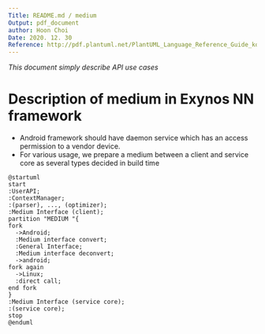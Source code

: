 ```yaml
---
Title: README.md / medium
Output: pdf_document
author: Hoon Choi
Date: 2020. 12. 30
Reference: http://pdf.plantuml.net/PlantUML_Language_Reference_Guide_ko.pdf
---
```

<i>This document simply describe API use cases</i>

# Description of medium in Exynos NN framework

- Android framework should have daemon service which has an access permission to a vendor device.
- For various usage, we prepare a medium between a client and service core as several types decided in build time

```plantUML
@startuml
start
:UserAPI;
:ContextManager;
:(parser), ..., (optimizer);
:Medium Interface (client);
partition "MEDIUM "{
fork
  ->Android;
  :Medium interface convert;
  :General Interface;
  :Medium interface deconvert;
  ->android;
fork again
  ->Linux;
  :direct call;
end fork
}
:Medium Interface (service core);
:(service core);
stop
@enduml
```